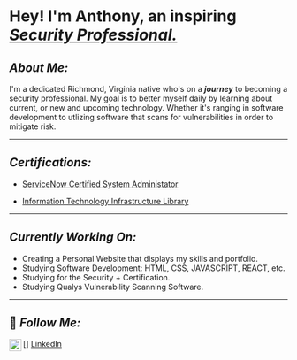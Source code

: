 
<h1>Hey! I'm Anthony, an inspiring <a href="https://www.linkedin.com/in/theantwest/"> <i>Security Professional.</i></a></h1>

<i><h2>About Me:</h2></i>

<p>I'm a dedicated Richmond, Virginia native who's on a <i><b>journey</b></i> to becoming a security professional. My goal is to better myself daily by learning about current, or new and upcoming technology. Whether it's ranging in software development to utlizing software that scans for vulnerabilities in order to mitigate risk.</p>

<hr><h2><i>Certifications:</i></h2></hr>

- [ServiceNow Certified System Administator](https://www.linkedin.com/in/theantwest/details/certifications/1708528509113/single-media-viewer/?profileId=ACoAABRzKdEBOoypPD9mQ8f7GfaK80HISQcEgmk)

- [Information Technology Infrastructure Library](https://www.linkedin.com/in/theantwest/details/certifications/1708531619861/single-media-viewer/?profileId=ACoAABRzKdEBOoypPD9mQ8f7GfaK80HISQcEgmk)

<hr><h2><i>Currently Working On:</i></h2></hr>

- Creating a Personal Website that displays my skills and portfolio.
- Studying Software Development: HTML, CSS, JAVASCRIPT, REACT, etc.
- Studying for the Security + Certification.
- Studying Qualys Vulnerability Scanning Software.

<hr><h2>📲<i> Follow Me:</i></h2></hr>

[LinkedIn]: https://www.linkedin.com/in/theantwest/

[<img align="left" alt="Anthony's LinkedIn" width=22px src="https://cdn.jsdelivr.net/npm/simple-icons@3.13.0/icons/linkedin.svg" />] [LinkedIn]
